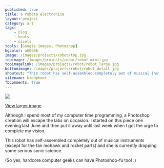 ```yaml
---
published: true
title: a robota electronica
layout: project
category: art
tags:
    - blog
    - beats
    - pixels
tools: [Google Images, Photoshop]
bgcolor: a60686
image: /images/projects/robot/top.jpg
topimage: /images/projects/robot/robot_mini.jpg
topimagelink: /images/projects/robot/robot_large.jpg
bottomimage: /images/projects/robot/robot_detail.jpg
shoutout: "This robot has self-assembled completely out of musical instruments (except for the fan mohawk and rocket parts) and she is currently dropping some serious sonic science."
sitename: kiddphunk
fbcomments: true
---
```

<img class='feedimg' src='http://kiddphunk.com{{page.topimage}}'>

[View larger image](/images/projects/robot/robot_large.jpg)

Although I spend most of my computer time programming, a Photoshop creation will escape the labs on occasion. I started on this piece one evening last June and then put it away until last week when I got the urge to complete my vision.

This robot has self-assembled completely out of musical instruments (except for the fan mohawk and rocket parts) and she is currently dropping some serious sonic science.

(So yes, hardcore computer geeks can have Photoshop-fu too! :)

